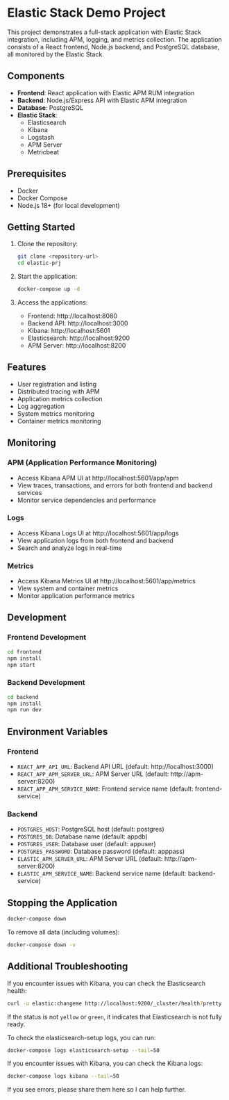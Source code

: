 # Elastic Stack Demo Project

This project demonstrates a full-stack application with Elastic Stack integration, including APM, logging, and metrics collection. The application consists of a React frontend, Node.js backend, and PostgreSQL database, all monitored by the Elastic Stack.

## Components

- **Frontend**: React application with Elastic APM RUM integration
- **Backend**: Node.js/Express API with Elastic APM integration
- **Database**: PostgreSQL
- **Elastic Stack**:
  - Elasticsearch
  - Kibana
  - Logstash
  - APM Server
  - Metricbeat

## Prerequisites

- Docker
- Docker Compose
- Node.js 18+ (for local development)

## Getting Started

1. Clone the repository:
   ```bash
   git clone <repository-url>
   cd elastic-prj
   ```

2. Start the application:
   ```bash
   docker-compose up -d
   ```

3. Access the applications:
   - Frontend: http://localhost:8080
   - Backend API: http://localhost:3000
   - Kibana: http://localhost:5601
   - Elasticsearch: http://localhost:9200
   - APM Server: http://localhost:8200

## Features

- User registration and listing
- Distributed tracing with APM
- Application metrics collection
- Log aggregation
- System metrics monitoring
- Container metrics monitoring

## Monitoring

### APM (Application Performance Monitoring)
- Access Kibana APM UI at http://localhost:5601/app/apm
- View traces, transactions, and errors for both frontend and backend services
- Monitor service dependencies and performance

### Logs
- Access Kibana Logs UI at http://localhost:5601/app/logs
- View application logs from both frontend and backend
- Search and analyze logs in real-time

### Metrics
- Access Kibana Metrics UI at http://localhost:5601/app/metrics
- View system and container metrics
- Monitor application performance metrics

## Development

### Frontend Development
```bash
cd frontend
npm install
npm start
```

### Backend Development
```bash
cd backend
npm install
npm run dev
```

## Environment Variables

### Frontend
- `REACT_APP_API_URL`: Backend API URL (default: http://localhost:3000)
- `REACT_APP_APM_SERVER_URL`: APM Server URL (default: http://apm-server:8200)
- `REACT_APP_APM_SERVICE_NAME`: Frontend service name (default: frontend-service)

### Backend
- `POSTGRES_HOST`: PostgreSQL host (default: postgres)
- `POSTGRES_DB`: Database name (default: appdb)
- `POSTGRES_USER`: Database user (default: appuser)
- `POSTGRES_PASSWORD`: Database password (default: apppass)
- `ELASTIC_APM_SERVER_URL`: APM Server URL (default: http://apm-server:8200)
- `ELASTIC_APM_SERVICE_NAME`: Backend service name (default: backend-service)

## Stopping the Application

```bash
docker-compose down
```

To remove all data (including volumes):
```bash
docker-compose down -v
```

## Additional Troubleshooting

If you encounter issues with Kibana, you can check the Elasticsearch health:
```bash
curl -u elastic:changeme http://localhost:9200/_cluster/health?pretty
```

If the status is not `yellow` or `green`, it indicates that Elasticsearch is not fully ready. 

To check the elasticsearch-setup logs, you can run:
```bash
docker-compose logs elasticsearch-setup --tail=50
```

If you encounter issues with Kibana, you can check the Kibana logs:
```bash
docker-compose logs kibana --tail=50
```

If you see errors, please share them here so I can help further. 
